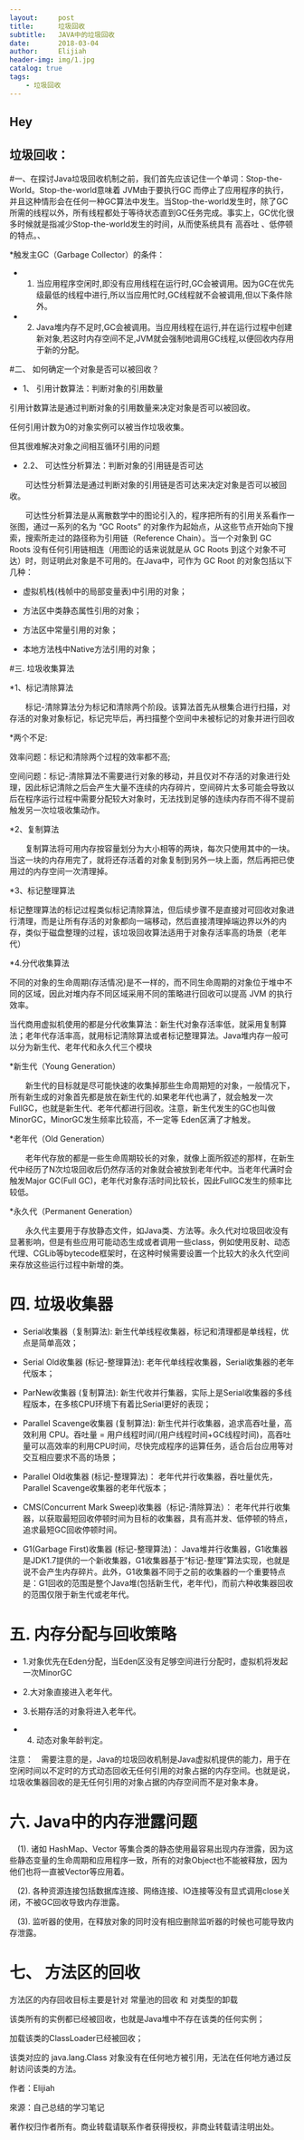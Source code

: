 ```yaml
---
layout:     post                    
title:      垃圾回收            
subtitle:   JAVA中的垃圾回收
date:       2018-03-04            
author:     Elijiah                    
header-img: img/1.jpg   
catalog: true                       
tags:                               
    - 垃圾回收
---
```


##   Hey

##  垃圾回收：

#一、在探讨Java垃圾回收机制之前，我们首先应该记住一个单词：Stop-the-World。Stop-the-world意味着 JVM由于要执行GC
而停止了应用程序的执行，并且这种情形会在任何一种GC算法中发生。当Stop-the-world发生时，除了GC所需的线程以外，所有线程都处于等待状态直到GC任务完成。事实上，GC优化很多时候就是指减少Stop-the-world发生的时间，从而使系统具有 高吞吐 、低停顿 的特点。、

*触发主GC（Garbage Collector）的条件：

*  1) 当应用程序空闲时,即没有应用线程在运行时,GC会被调用。因为GC在优先级最低的线程中进行,所以当应用忙时,GC线程就不会被调用,但以下条件除外。

*  2) Java堆内存不足时,GC会被调用。当应用线程在运行,并在运行过程中创建新对象,若这时内存空间不足,JVM就会强制地调用GC线程,以便回收内存用于新的分配。


#二、 如何确定一个对象是否可以被回收？

*  1、 引用计数算法：判断对象的引用数量

引用计数算法是通过判断对象的引用数量来决定对象是否可以被回收。

任何引用计数为0的对象实例可以被当作垃圾收集。

但其很难解决对象之间相互循环引用的问题

*  2.2、 可达性分析算法：判断对象的引用链是否可达

　　可达性分析算法是通过判断对象的引用链是否可达来决定对象是否可以被回收。

　　可达性分析算法是从离散数学中的图论引入的，程序把所有的引用关系看作一张图，通过一系列的名为 “GC Roots” 的对象作为起始点，从这些节点开始向下搜索，搜索所走过的路径称为引用链（Reference Chain）。当一个对象到 GC Roots 没有任何引用链相连（用图论的话来说就是从 GC Roots 到这个对象不可达）时，则证明此对象是不可用的。在Java中，可作为 GC Root 的对象包括以下几种：

*   虚拟机栈(栈帧中的局部变量表)中引用的对象；

*   方法区中类静态属性引用的对象；

*   方法区中常量引用的对象；

*   本地方法栈中Native方法引用的对象；

#三. 垃圾收集算法

*1、标记清除算法

　　标记-清除算法分为标记和清除两个阶段。该算法首先从根集合进行扫描，对存活的对象对象标记，标记完毕后，再扫描整个空间中未被标记的对象并进行回收

*两个不足:

效率问题：标记和清除两个过程的效率都不高;

空间问题：标记-清除算法不需要进行对象的移动，并且仅对不存活的对象进行处理，因此标记清除之后会产生大量不连续的内存碎片，空间碎片太多可能会导致以后在程序运行过程中需要分配较大对象时，无法找到足够的连续内存而不得不提前触发另一次垃圾收集动作。

*2、复制算法

　　复制算法将可用内存按容量划分为大小相等的两块，每次只使用其中的一块。当这一块的内存用完了，就将还存活着的对象复制到另外一块上面，然后再把已使用过的内存空间一次清理掉。

*3、标记整理算法

标记整理算法的标记过程类似标记清除算法，但后续步骤不是直接对可回收对象进行清理，而是让所有存活的对象都向一端移动，然后直接清理掉端边界以外的内存，类似于磁盘整理的过程，该垃圾回收算法适用于对象存活率高的场景（老年代）

*4.分代收集算法

不同的对象的生命周期(存活情况)是不一样的，而不同生命周期的对象位于堆中不同的区域，因此对堆内存不同区域采用不同的策略进行回收可以提高 JVM 的执行效率。

当代商用虚拟机使用的都是分代收集算法：新生代对象存活率低，就采用复制算法；老年代存活率高，就用标记清除算法或者标记整理算法。Java堆内存一般可以分为新生代、老年代和永久代三个模块

*新生代（Young Generation）

　　新生代的目标就是尽可能快速的收集掉那些生命周期短的对象，一般情况下，所有新生成的对象首先都是放在新生代的.如果老年代也满了，就会触发一次FullGC，也就是新生代、老年代都进行回收。注意，新生代发生的GC也叫做MinorGC，MinorGC发生频率比较高，不一定等 Eden区满了才触发。

*老年代（Old Generation）

　　老年代存放的都是一些生命周期较长的对象，就像上面所叙述的那样，在新生代中经历了N次垃圾回收后仍然存活的对象就会被放到老年代中。当老年代满时会触发Major GC(Full GC)，老年代对象存活时间比较长，因此FullGC发生的频率比较低。

*永久代（Permanent Generation）

　　永久代主要用于存放静态文件，如Java类、方法等。永久代对垃圾回收没有显著影响，但是有些应用可能动态生成或者调用一些class，例如使用反射、动态代理、CGLib等bytecode框架时，在这种时候需要设置一个比较大的永久代空间来存放这些运行过程中新增的类。

#  四. 垃圾收集器

*  Serial收集器（复制算法): 新生代单线程收集器，标记和清理都是单线程，优点是简单高效；

*  Serial Old收集器 (标记-整理算法): 老年代单线程收集器，Serial收集器的老年代版本；

*  ParNew收集器 (复制算法): 
新生代收并行集器，实际上是Serial收集器的多线程版本，在多核CPU环境下有着比Serial更好的表现；

*  Parallel Scavenge收集器 (复制算法): 新生代并行收集器，追求高吞吐量，高效利用 CPU。吞吐量 = 用户线程时间/(用户线程时间+GC线程时间)，高吞吐量可以高效率的利用CPU时间，尽快完成程序的运算任务，适合后台应用等对交互相应要求不高的场景；

*  Parallel Old收集器 (标记-整理算法)： 老年代并行收集器，吞吐量优先，Parallel Scavenge收集器的老年代版本；

*  CMS(Concurrent Mark Sweep)收集器（标记-清除算法）： 老年代并行收集器，以获取最短回收停顿时间为目标的收集器，具有高并发、低停顿的特点，追求最短GC回收停顿时间。

*  G1(Garbage First)收集器 (标记-整理算法)： Java堆并行收集器，G1收集器是JDK1.7提供的一个新收集器，G1收集器基于“标记-整理”算法实现，也就是说不会产生内存碎片。此外，G1收集器不同于之前的收集器的一个重要特点是：G1回收的范围是整个Java堆(包括新生代，老年代)，而前六种收集器回收的范围仅限于新生代或老年代。

#  五. 内存分配与回收策略

* 1.对象优先在Eden分配，当Eden区没有足够空间进行分配时，虚拟机将发起一次MinorGC

* 2.大对象直接进入老年代。

* 3.长期存活的对象将进入老年代。

* 4. 动态对象年龄判定。

注意：　需要注意的是，Java的垃圾回收机制是Java虚拟机提供的能力，用于在空闲时间以不定时的方式动态回收无任何引用的对象占据的内存空间。也就是说，垃圾收集器回收的是无任何引用的对象占据的内存空间而不是对象本身。

#  六. Java中的内存泄露问题

　(1). 诸如 HashMap、Vector 等集合类的静态使用最容易出现内存泄露，因为这些静态变量的生命周期和应用程序一致，所有的对象Object也不能被释放，因为他们也将一直被Vector等应用着。

　(2). 各种资源连接包括数据库连接、网络连接、IO连接等没有显式调用close关闭，不被GC回收导致内存泄露。

　(3). 监听器的使用，在释放对象的同时没有相应删除监听器的时候也可能导致内存泄露。

# 七、  方法区的回收

方法区的内存回收目标主要是针对 常量池的回收 和 对类型的卸载

该类所有的实例都已经被回收，也就是Java堆中不存在该类的任何实例；

加载该类的ClassLoader已经被回收；

该类对应的 java.lang.Class 对象没有在任何地方被引用，无法在任何地方通过反射访问该类的方法。






作者：Elijiah

來源：自己总结的学习笔记

著作权归作者所有。商业转载请联系作者获得授权，非商业转载请注明出处。
